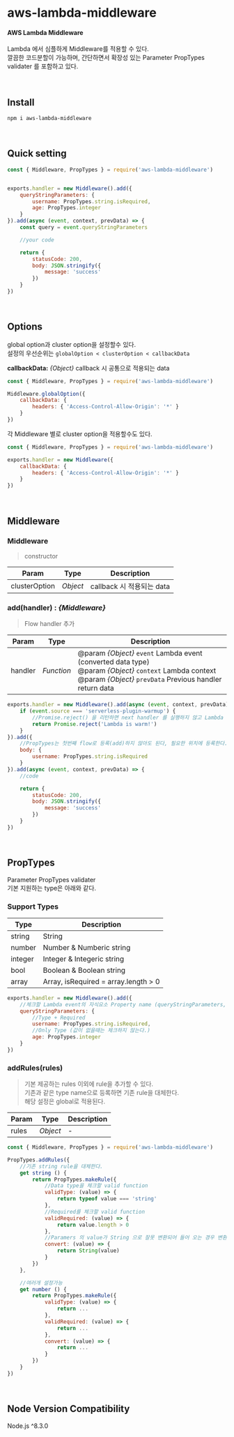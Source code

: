 # aws-lambda-middleware

#### AWS Lambda Middleware  
Lambda 에서 심플하게 Middleware를 적용할 수 있다.     
깔끔한 코드분할이 가능하며, 간단하면서 확장성 있는 Parameter PropTypes validater 를 포함하고 있다.

&nbsp;

## Install

```bash
npm i aws-lambda-middleware
```
&nbsp;

## Quick setting
```js
const { Middleware, PropTypes } = require('aws-lambda-middleware')


exports.handler = new Middleware().add({
	queryStringParameters: {
		username: PropTypes.string.isRequired,
		age: PropTypes.integer
	}
}).add(async (event, context, prevData) => {
	const query = event.queryStringParameters

	//your code

	return {
		statusCode: 200,
		body: JSON.stringify({
			message: 'success'
		})
	}
})
```

&nbsp;

## Options
global option과 cluster option을 설정할수 있다.   
설정의 우선순위는 `globalOption < clusterOption < callbackData`   

**callbackData:** *{Object}*	callback 시 공통으로 적용되는 data

```js
const { Middleware, PropTypes } = require('aws-lambda-middleware')

Middleware.globalOption({
	callbackData: {
		headers: { 'Access-Control-Allow-Origin': '*' }
	}
})
```

각 Middleware 별로 cluster option을 적용할수도 있다.
```js
const { Middleware, PropTypes } = require('aws-lambda-middleware')

exports.handler = new Middleware({
	callbackData: {
		headers: { 'Access-Control-Allow-Origin': '*' }
	}
})
```

&nbsp;

## Middleware

### Middleware
> constructor

| Param | Type | Description |
| --- | --- | --- |
| clusterOption | *Object* | callback 시 적용되는 data |

### add(handler) : *{Middleware}*
> Flow handler 추가

| Param | Type | Description |
| --- | --- | --- |
| handler | *Function* | @param *{Object}* `event`	Lambda event (converted data type)<br>@param *{Object}* `context`	Lambda context<br>@param *{Object}* `prevData`	Previous handler return data|

```js
exports.handler = new Middleware().add(async (event, context, prevData) => {
	if (event.source === 'serverless-plugin-warmup') {
		//Promise.reject() 을 리턴하면 next handler 를 실행하지 않고 Lambda handler callback
		return Promise.reject('Lambda is warm!')
	}
}).add({
	//PropTypes는 첫번째 flow로 등록(add)하지 않아도 된다, 필요한 위치에 등록한다.
	body: {
		username: PropTypes.string.isRequired
	}
}).add(async (event, context, prevData) => {
	//code

	return {
		statusCode: 200,
		body: JSON.stringify({
			message: 'success'
		})
	}
})
```

&nbsp;

## PropTypes

Parameter PropTypes validater   
기본 지원하는 type은 아래와 같다.

### Support Types

| Type | Description |
| --- | --- |
| string | String |
| number | Number & Numberic string |
| integer | Integer & Integeric string |
| bool | Boolean & Boolean string |
| array | Array, isRequired = array.length > 0 |

```js
exports.handler = new Middleware().add({
	//체크할 Lambda event의 자식요소 Property name (queryStringParameters, body, pathParameters ...)
	queryStringParameters: {
		//Type + Required
		username: PropTypes.string.isRequired,
		//Only Type (값이 없을때는 체크하지 않는다.)
		age: PropTypes.integer
	}
})
```

### addRules(rules)
> 기본 제공하는 rules 이외에 rule을 추가할 수 있다.   
> 기존과 같은 type name으로 등록하면 기존 rule을 대체한다.   
> 해당 설정은 global로 적용된다.

| Param | Type | Description |
| --- | --- | --- |
| rules | *Object* | - |

```js
const { Middleware, PropTypes } = require('aws-lambda-middleware')

PropTypes.addRules({
	//기존 string rule을 대체한다.
	get string () {
		return PropTypes.makeRule({
			//Data type을 체크할 valid function
			validType: (value) => {
				return typeof value === 'string'
			},
			//Required를 체크할 valid function
			validRequired: (value) => {
				return value.length > 0
			},
			//Paramers 의 value가 String 으로 잘못 변환되어 들어 오는 경우 변환시키는 function (필요시에는 적용한다.)
			convert: (value) => {
				return String(value)
			}
		})
	},

	//여러개 설정가능
	get number () {
		return PropTypes.makeRule({
			validType: (value) => {
				return ...
			},
			validRequired: (value) => {
				return ...
			},
			convert: (value) => {
				return ...
			}
		})
	}
})
```

&nbsp;

## Node Version Compatibility
Node.js ^8.3.0



